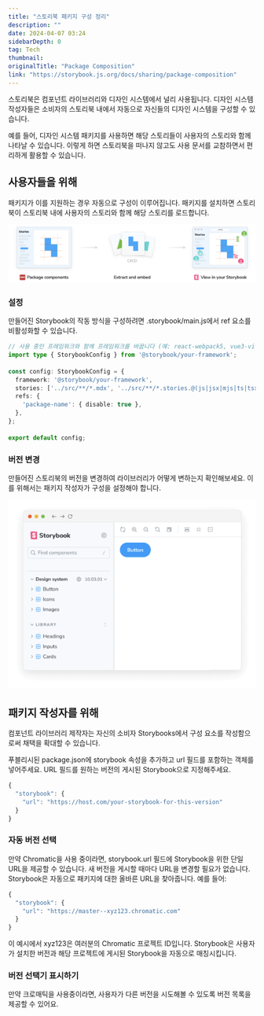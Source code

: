 ```yaml
---
title: "스토리북 패키지 구성 정리"
description: ""
date: 2024-04-07 03:24
sidebarDepth: 0
tag: Tech
thumbnail: 
originalTitle: "Package Composition"
link: "https://storybook.js.org/docs/sharing/package-composition"
---
```



스토리북은 컴포넌트 라이브러리와 디자인 시스템에서 널리 사용됩니다. 디자인 시스템 작성자들은 소비자의 스토리북 내에서 자동으로 자신들의 디자인 시스템을 구성할 수 있습니다.

예를 들어, 디자인 시스템 패키지를 사용하면 해당 스토리들이 사용자의 스토리와 함께 나타날 수 있습니다. 이렇게 하면 스토리북을 떠나지 않고도 사용 문서를 교참하면서 편리하게 활용할 수 있습니다.

## 사용자들을 위해

패키지가 이를 지원하는 경우 자동으로 구성이 이루어집니다. 패키지를 설치하면 스토리북이 스토리북 내에 사용자의 스토리와 함께 해당 스토리를 로드합니다.



![PackageComposition_0](./img/PackageComposition_0.png)

### 설정

만들어진 Storybook의 작동 방식을 구성하려면 .storybook/main.js에서 ref 요소를 비활성화할 수 있습니다.

```typescript
// 사용 중인 프레임워크와 함께 프레임워크를 바꿉니다 (예: react-webpack5, vue3-vite)
import type { StorybookConfig } from '@storybook/your-framework';

const config: StorybookConfig = {
  framework: '@storybook/your-framework',
  stories: ['../src/**/*.mdx', '../src/**/*.stories.@(js|jsx|mjs|ts|tsx)'],
  refs: {
    'package-name': { disable: true },
  },
};

export default config;
```



### 버전 변경

만들어진 스토리북의 버전을 변경하여 라이브러리가 어떻게 변하는지 확인해보세요. 이를 위해서는 패키지 작성자가 구성을 설정해야 합니다.

![PackageComposition_1](./img/PackageComposition_1.png)

## 패키지 작성자를 위해



컴포넌트 라이브러리 제작자는 자신의 소비자 Storybooks에서 구성 요소를 작성함으로써 채택을 확대할 수 있습니다.

푸블리시된 package.json에 storybook 속성을 추가하고 url 필드를 포함하는 객체를 넣어주세요. URL 필드를 원하는 버전의 게시된 Storybook으로 지정해주세요.

```js
{
  "storybook": {
    "url": "https://host.com/your-storybook-for-this-version"
  }
}
```

### 자동 버전 선택



만약 Chromatic을 사용 중이라면, storybook.url 필드에 Storybook을 위한 단일 URL을 제공할 수 있습니다. 새 버전을 게시할 때마다 URL을 변경할 필요가 없습니다. Storybook은 자동으로 패키지에 대한 올바른 URL을 찾아줍니다. 예를 들어:

```js
{
  "storybook": {
    "url": "https://master--xyz123.chromatic.com"
  }
}
```

이 예시에서 xyz123은 여러분의 Chromatic 프로젝트 ID입니다. Storybook은 사용자가 설치한 버전과 해당 프로젝트에 게시된 Storybook을 자동으로 매칭시킵니다.

### 버전 선택기 표시하기



만약 크로매틱을 사용중이라면, 사용자가 다른 버전을 시도해볼 수 있도록 버전 목록을 제공할 수 있어요.